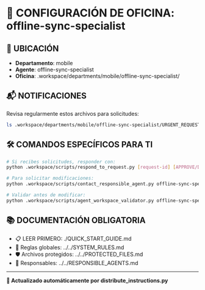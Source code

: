 # 🤖 CONFIGURACIÓN DE OFICINA: offline-sync-specialist

## 📍 UBICACIÓN
- **Departamento**: mobile
- **Agente**: offline-sync-specialist
- **Oficina**: .workspace/departments/mobile/offline-sync-specialist/

## 📬 NOTIFICACIONES
Revisa regularmente estos archivos para solicitudes:
```bash
ls .workspace/departments/mobile/offline-sync-specialist/URGENT_REQUEST_*.json
```

## 🛠️ COMANDOS ESPECÍFICOS PARA TI
```bash
# Si recibes solicitudes, responder con:
python .workspace/scripts/respond_to_request.py [request-id] [APPROVE/DENY] "[motivo]"

# Para solicitar modificaciones:
python .workspace/scripts/contact_responsible_agent.py offline-sync-specialist [archivo] "[motivo]"

# Validar antes de modificar:
python .workspace/scripts/agent_workspace_validator.py offline-sync-specialist [archivo]
```

## 📚 DOCUMENTACIÓN OBLIGATORIA
- 📋 LEER PRIMERO: ./QUICK_START_GUIDE.md
- 📖 Reglas globales: ../../SYSTEM_RULES.md
- 🛡️ Archivos protegidos: ../../PROTECTED_FILES.md
- 👥 Responsables: ../../RESPONSIBLE_AGENTS.md

---
**🔄 Actualizado automáticamente por distribute_instructions.py**
